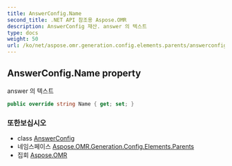 ```yaml
---
title: AnswerConfig.Name
second_title: .NET API 참조용 Aspose.OMR
description: AnswerConfig 재산. answer 의 텍스트
type: docs
weight: 50
url: /ko/net/aspose.omr.generation.config.elements.parents/answerconfig/name/
---
```

## AnswerConfig.Name property

answer 의 텍스트

```csharp
public override string Name { get; set; }
```

### 또한보십시오

* class [AnswerConfig](../)
* 네임스페이스 [Aspose.OMR.Generation.Config.Elements.Parents](../../answerconfig/)
* 집회 [Aspose.OMR](../../../)



